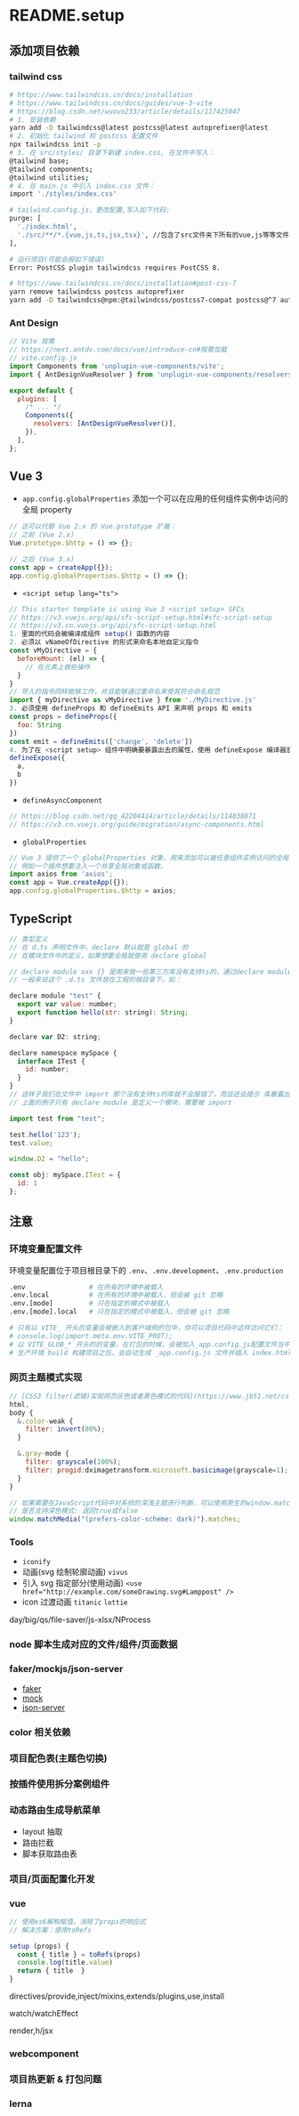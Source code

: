 # README.setup

## 添加项目依赖

### tailwind css

```sh
# https://www.tailwindcss.cn/docs/installation
# https://www.tailwindcss.cn/docs/guides/vue-3-vite
# https://blog.csdn.net/wuovo233/article/details/117425047
# 1. 安装依赖
yarn add -D tailwindcss@latest postcss@latest autoprefixer@latest
# 2. 初始化 tailwind 和 postcss 配置文件
npx tailwindcss init -p
# 3. 在 src/styles/ 目录下新建 index.css, 在文件中写入：
@tailwind base;
@tailwind components;
@tailwind utilities;
# 4. 在 main.js 中引入 index.css 文件：
import './styles/index.css'

# tailwind.config.js，更改配置,写入如下代码:
purge: [
  './index.html',
  './src/**/*.{vue,js,ts,jsx,tsx}', //包含了src文件夹下所有的vue,js等等文件
],

# 运行项目(可能会报如下错误)
Error: PostCSS plugin tailwindcss requires PostCSS 8.

# https://www.tailwindcss.cn/docs/installation#post-css-7
yarn remove tailwindcss postcss autoprefixer
yarn add -D tailwindcss@npm:@tailwindcss/postcss7-compat postcss@^7 autoprefixer@^9
```

### Ant Design

```js
// Vite 按需
// https://next.antdv.com/docs/vue/introduce-cn#按需加载
// vite.config.js
import Components from 'unplugin-vue-components/vite';
import { AntDesignVueResolver } from 'unplugin-vue-components/resolvers';

export default {
  plugins: [
    /* ... */
    Components({
      resolvers: [AntDesignVueResolver()],
    }),
  ],
};
```

## Vue 3

- `app.config.globalProperties` 添加一个可以在应用的任何组件实例中访问的全局 property

```js
// 这可以代替 Vue 2.x 的 Vue.prototype 扩展：
// 之前 (Vue 2.x)
Vue.prototype.$http = () => {};

// 之后 (Vue 3.x)
const app = createApp({});
app.config.globalProperties.$http = () => {};
```

- `<script setup lang="ts">`

```js
// This starter template is using Vue 3 <script setup> SFCs
// https://v3.vuejs.org/api/sfc-script-setup.html#sfc-script-setup
// https://v3.cn.vuejs.org/api/sfc-script-setup.html
1. 里面的代码会被编译成组件 setup() 函数的内容
2. 必须以 vNameOfDirective 的形式来命名本地自定义指令
const vMyDirective = {
  beforeMount: (el) => {
    // 在元素上做些操作
  }
}
// 导入的指令同样能够工作，并且能够通过重命名来使其符合命名规范
import { myDirective as vMyDirective } from './MyDirective.js'
3. 必须使用 defineProps 和 defineEmits API 来声明 props 和 emits
const props = defineProps({
  foo: String
})
const emit = defineEmits(['change', 'delete'])
4. 为了在 <script setup> 组件中明确要暴露出去的属性，使用 defineExpose 编译器宏
defineExpose({
  a,
  b
})
```

- `defineAsyncComponent`

```js
// https://blog.csdn.net/qq_42204414/article/details/114838871
// https://v3.cn.vuejs.org/guide/migration/async-components.html
```

- `globalProperties`

```js
// Vue 3 提供了一个 globalProperties 对象，用来添加可以被任意组件实例访问的全局 property。
// 例如一个插件想要注入一个共享全局对象或函数。
import axios from 'axios';
const app = Vue.createApp({});
app.config.globalProperties.$http = axios;
```

## TypeScript

```js
// 类型定义
// 在 d.ts 声明文件中，declare 默认就是 global 的
// 在模块文件中的定义，如果想要全局就使用 declare global

// declare module xxx {} 是用来做一些第三方库没有支持ts的，通过declare module，让我们在代码中可以import进来，从而使用它
// 一般来说这个 .d.ts 文件放在工程的根目录下，如：

declare module "test" {
  export var value: number;
  export function hello(str: string): String;
}

declare var D2: string;

declare namespace mySpace {
  interface ITest {
    id: number;
  }
}
// 这样子我们在文件中 import 那个没有支持ts的库就不会报错了，而且还会提示 库暴露出来的属性/方法
// 上面的例子只有 declare module 是定义一个模块，需要被 import

import test from "test";

test.hello('123');
test.value;

window.D2 = "hello";

const obj: mySpace.ITest = {
  id: 1
};
```

## 注意

### 环境变量配置文件

环境变量配置位于项目根目录下的 `.env`、`.env.development`、`.env.production`

```sh
.env                # 在所有的环境中被载入
.env.local          # 在所有的环境中被载入，但会被 git 忽略
.env.[mode]         # 只在指定的模式中被载入
.env.[mode].local   # 只在指定的模式中被载入，但会被 git 忽略

# 只有以 VITE_ 开头的变量会被嵌入到客户端侧的包中，你可以项目代码中这样访问它们：
# console.log(import.meta.env.VITE_PROT);
# 以 VITE_GLOB_* 开头的的变量，在打包的时候，会被加入_app.config.js配置文件当中.
# 生产环境 build 构建项目之后，会自动生成 _app.config.js 文件并插入 index.html
```

### 网页主题模式实现

```jsx
// [CSS3 filter(滤镜)实现网页灰色或者黑色模式的代码](https://www.jb51.net/css/754348.html)
html,
body {
  &.color-weak {
    filter: invert(80%);
  }

  &.gray-mode {
    filter: grayscale(100%);
    filter: progid:dximagetransform.microsoft.basicimage(grayscale=1);
  }
}

// 如果需要在JavaScript代码中对系统的深浅主题进行判断，可以使用原生的window.matchMedia()方法，例如：
// 是否支持深色模式: 返回true或false
window.matchMedia("(prefers-color-scheme: dark)").matches;
```

<!-- ### esbuild -->

### Tools

- `iconify`
- 动画(svg 绘制轮廓动画) `vivus`
- 引入 svg 指定部分(使用动画) `<use href="http://example.com/someDrawing.svg#Lamppost" />`
- icon 过渡动画 `titanic` `lottie`

day/big/qs/file-saver/js-xlsx/NProcess

### node 脚本生成对应的文件/组件/页面数据

### faker/mockjs/json-server

- [faker](https://fakerjs.dev/guide/)
- [mock](https://github.com/nuysoft/Mock/wiki/Getting-Started)
- [json-server](https://github.com/typicode/json-server#getting-started)

### color 相关依赖

### 项目配色表(主题色切换)

### 按插件使用拆分案例组件

### 动态路由生成导航菜单

- layout 抽取
- 路由拦截
- 脚本获取路由表

### 项目/页面配置化开发

### vue

```js
// 使用es6解构赋值，消除了props的响应式
// 解决方案：使用toRefs

setup (props) {
  const { title } = toRefs(props)
  console.log(title.value)
  return { title  }
}
```

directives/provide,inject/mixins,extends/plugins,use,install

watch/watchEffect

render,h/jsx

### webcomponent

### 项目热更新 & 打包问题

### lerna
